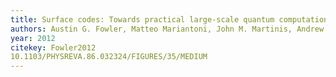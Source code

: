 ```yaml
---
title: Surface codes: Towards practical large-scale quantum computation
authors: Austin G. Fowler, Matteo Mariantoni, John M. Martinis, Andrew N. Cleland
year: 2012
citekey: Fowler2012
10.1103/PHYSREVA.86.032324/FIGURES/35/MEDIUM
---
```




